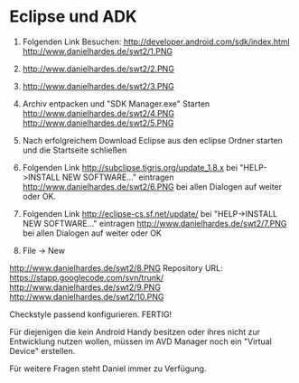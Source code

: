 # Eclipse und ADK #

1. Folgenden Link Besuchen: http://developer.android.com/sdk/index.html
http://www.danielhardes.de/swt2/1.PNG

2. http://www.danielhardes.de/swt2/2.PNG
3. http://www.danielhardes.de/swt2/3.PNG

4. Archiv entpacken und "SDK Manager.exe" Starten
http://www.danielhardes.de/swt2/4.PNG
http://www.danielhardes.de/swt2/5.PNG

5. Nach erfolgreichem Download Eclipse aus den eclipse Ordner starten und die Startseite schließen

6. Folgenden Link http://subclipse.tigris.org/update_1.8.x bei "HELP->INSTALL NEW SOFTWARE..." eintragen
http://www.danielhardes.de/swt2/6.PNG
bei allen Dialogen auf weiter oder OK.

7.  Folgenden Link http://eclipse-cs.sf.net/update/ bei "HELP->INSTALL NEW SOFTWARE..." eintragen
http://www.danielhardes.de/swt2/7.PNG
bei allen Dialogen auf weiter oder OK

8. File -> New

http://www.danielhardes.de/swt2/8.PNG
Repository URL: https://stapp.googlecode.com/svn/trunk/
http://www.danielhardes.de/swt2/9.PNG
http://www.danielhardes.de/swt2/10.PNG


Checkstyle passend konfigurieren.
FERTIG!


Für diejenigen die kein Android Handy besitzen oder ihres nicht zur Entwicklung nutzen wollen, müssen im AVD Manager noch ein "Virtual Device" erstellen.

Für weitere Fragen steht Daniel immer zu Verfügung.